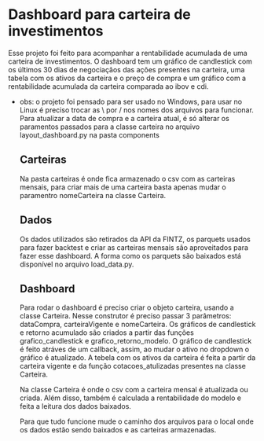 # Dashboard para carteira de investimentos

Esse projeto foi feito para acompanhar a rentabilidade acumulada de uma carteira de investimentos. O dashboard tem um gráfico de candlestick com os últimos 30 dias de negociaçãos das ações presentes na carteira, uma tabela com os ativos da carteira e o preço de compra e um gráfico com a rentabilidade acumulada da carteira comparada ao ibov e cdi.

* obs: o projeto foi pensado para ser usado no Windows, para usar no Linux é preciso trocar as \ por / nos nomes dos arquivos para funcionar. Para atualizar a data de compra e a carteira atual, é só alterar os paramentos passados para a classe carteira no arquivo layout_dashboard.py na pasta components

  ## Carteiras
  Na pasta carteiras é onde fica armazenado o csv com as carteiras mensais, para criar mais de uma carteira basta apenas mudar o paramentro nomeCarteira na classe Carteira.

  ## Dados
  Os dados utilizados são retirados da API da FINTZ, os parquets usados para fazer backtest e criar as carteiras mensais são aproveitados para fazer esse dashboard. A forma como os parquets são baixados está disponível no arquivo load_data.py.

  ## Dashboard
  Para rodar o dashboard é preciso criar o objeto carteira, usando a classe Carteira. Nesse construtor é preciso passar 3 parâmetros: dataCompra, carteiraVigente e nomeCarteira. Os gráficos de candlestick e retorno acumulado são criados a partir das funções grafico_candlestick e grafico_retorno_modelo. O gráfico de candlestick é feito atráves de um callback, assim, ao mudar o ativo no dropdown o gráfico é atualizado. A tebela com os ativos da carteira é feita a partir da carteira vigente e da função cotacoes_atulizadas presentes na classe Carteira.

  Na classe Carteira é onde o csv com a carteira mensal é atualizada ou criada. Além disso, também é calculada a rentabilidade do modelo e feita a leitura dos dados baixados.

  Para que tudo funcione mude o caminho dos arquivos para o local onde os dados estão sendo baixados e as carteiras armazenadas.
